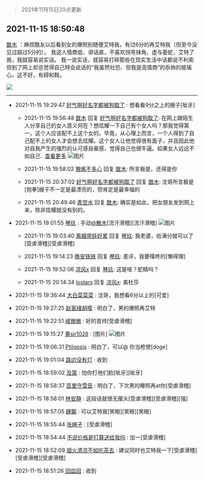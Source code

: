 > 2021年11月15日20点更新
<link rel="stylesheet" href="https://cdn.jsdelivr.net/gh/taotie6/sampleJSON@main/css/photo_show.css">
<meta name="referrer" content="no-referrer" />


 ## 2021-11-15 18:50:48 

 [㪚木](https://www.coolapk.com/feed/31493675?shareKey=YzYyNWRhZGRkMDk5NjE5MjNkZmI~) ：麻烦酷友以后看到女的爆照别随便艾特我，有过6分的再艾特我（但至今没见过超过5分的）。
我这人情商低、讲话直，不喜欢拐弯抹角、虚与委蛇，艾特了我，我就容易说实话。
我一说实话<!--break-->，就容易打碎那些在现实生活中话都说不利索但到了网上却总觉得自己特会说话的“我虽然社恐、但我是高情商”的忝豿的玻璃心。这不好，有碍和鞋。 

<div class="album">
<img class="img-item" src="https://image.coolapk.com/feed/2021/0604/09/3142203_cc75c90b_1482_4911@300x300.gif" />
</div>

 ------- 

- 2021-11-15 19:29:47 [好气啊好名字都被狗取了](uid=1229616) : 想看看9分之上的嫂子[呲牙] 

    - 2021-11-15 19:56:48 [㪚木](uid=1081091) 回复 [好气啊好名字都被狗取了](uid=1229616): 在网上跟陌生人分享自己的女人意义何在？想炫耀一下自己有个女人吗？那我觉得第一，这个人应该配不上这个女的。毕竟，从心理上而言，一个人得到了自己配不上的女人才会想去炫耀。这个女人让他觉得很有面子，并且因此他对自我产生的强烈的认可感自豪感，觉得自己也很牛逼。如果女人远远不如自己.. <a href="/feed/replyList?id=243578635">查看更多</a> ![图片](https://image.coolapk.com/feed/2020/0511/21/1081091_45bad8f3_4880_7713@356x200.gif)

    - 2021-11-15 19:58:02 [獠酱不多心](uid=2675499) 回复 [㪚木](uid=1081091): 所言极是，还得是你 

    - 2021-11-15 20:37:02 [好气啊好名字都被狗取了](uid=1229616) 回复 [㪚木](uid=1081091): 沈哥所言极是[抱拳]嫂子不一定是最漂亮的，但肯定是最幸福的 

    - 2021-11-15 20:49:46 [青空水](uid=2178733) 回复 [㪚木](uid=1081091): 确实是如此，把女朋友发到网上来，除非炫耀就没有别的。 

- 2021-11-15 19:01:55 [琴玖](uid=2151965) : 手动<a class="feed-link-uname" href="/u/散木">@散木</a>[流汗滑稽][流汗滑稽] ![图片](https://image.coolapk.com/feed/2021/1115/19/2151965_4114_6658@1554x828.jpg)

    - 2021-11-15 19:03:40 [离婚带娃好累](uid=8385282) 回复 [琴玖](uid=2151965): 我老婆，给满分就可以了[受虐滑稽][受虐滑稽] 

    - 2021-11-15 19:14:23 [晚安铁铁](uid=2870621) 回复 [琴玖](uid=2151965): 差评，我要噗咚的[懒得理] 

    - 2021-11-15 19:52:06 [凉风x](uid=1300277) 回复 [琴玖](uid=2151965): 这是啥？蛇精吗？ 

    - 2021-11-15 20:14:34 [lostars](uid=2165786) 回复 [凉风x](uid=1300277): 美杜莎 

- 2021-11-15 19:36:44 [大白菜菜菜](uid=2081020) : 沈哥，我想看6分以上的[可爱] 

- 2021-11-15 19:27:25 [赵客缦胡嘤](uid=2186376) : 明白了，男的爆照再艾特 

- 2021-11-15 19:22:51 [咸微微](uid=1248718) : 好的首帅[受虐滑稽] 

- 2021-11-15 19:15:27 [黄sir1028](uid=905870) : [图片] ![图片](https://image.coolapk.com/feed/2021/1030/00/1210733_a63190c7_3699_836@240x240.jpeg)

- 2021-11-15 19:06:31 [Ptilopsis](uid=1373642) : 明白了，可以@ 你当枪使[doge] 

- 2021-11-15 19:01:04 [路边没有灯](uid=3794605) : 收到 

- 2021-11-15 18:59:02 [及第](uid=1119990) : 怕你打他们脸[呲牙][呲牙] 

- 2021-11-15 18:58:37 [百里守雪音](uid=1080769) : 明白了，下次男的曝照再at你[受虐滑稽] 

- 2021-11-15 18:58:01 [林安静](uid=1711813) : 这段话就很无厘头[受虐滑稽][受虐滑稽][强] 

- 2021-11-15 18:57:05 [肆鬮](uid=1256668) : 可以艾特我[笑眼][笑眼][笑眼] 

- 2021-11-15 18:55:44 [张麻孑](uid=2297834) : [受虐滑稽] 

- 2021-11-15 18:54:44 [不说价格是打算送给我吗](uid=3415876) : 加一[受虐滑稽] 

- 2021-11-15 18:52:09 [烟火清凉不如吃茶去](uid=4279524) : 建议同时也艾特我一下[受虐滑稽][受虐滑稽][受虐滑稽] 

- 2021-11-15 18:51:26 [回皿回](uid=1430084) : 收到 

